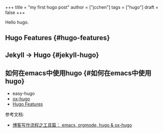 +++
title = "my first hugo post"
author = ["jcchen"]
tags = ["hugo"]
draft = false
+++

Hello hugo.


## Hugo Features {#hugo-features}


## Jekyll -> Hugo {#jekyll-hugo}


## 如何在emacs中使用hugo {#如何在emacs中使用hugo}

-   easy-hugo
-   [ox-hugo](/posts/ox-hugo)
-   [Hugo Features](#hugo-features)

参考文档:

-   [博客写作流程之工具篇： emacs, orgmode, hugo & ox-hugo](https://www.xianmin.org/post/ox-hugo/)
